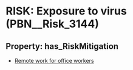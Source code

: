# RISK: __Exposure to virus__ (PBN__Risk_3144)

## Property: has_RiskMitigation

* [Remote work for office workers](PBN__Mitigation_1567)

